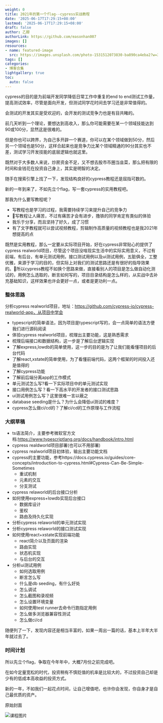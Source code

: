 ```yaml
---
weight: 0
title: 2021年的第一个flag--cypress实战教程
date: '2025-06-17T17:29:15+08:00'
lastmod: '2025-06-17T17:29:15+08:00'
draft: false
author: 乙醇
authorLink: https://github.com/easonhan007
images: []
resources:
- name: featured-image
  src: https://images.unsplash.com/photo-1531512073830-ba890ca4eba2?w=300
tags: []
categories:
- 博客合集
lightgallery: true
toc:
  auto: false
---
```




cypress的目的是为前端开发同学降低日常工作中重复的end to end测试工作量，提高测试效率，尽管是面向开发，但测试同学花时间去学习还是非常值得的。

会测试的开发其实是受欢迎的，会开发的测试竞争力也是有目共睹的。

前几天听到一个理论，要想达到高收入，那么你可能需要在某一个领域技能达到90或100分，显然这是很难的。

但是你也可以跨界，为自己多开辟一个赛道，你可以在某个领域做到50分，然后另一个领域也是50分，这样合起来也是竞争力比某个领域精通的90分其实也不差，测试学习开发技能的底层逻辑也就这里。

既然对于大多数人来说，炒房资金不足，又不想去股市币圈当韭菜，那么把有限的时间和金钱花在投资自己身上，其实是明智的决定。

随手在搜索引擎上找了一下，发现结构良好的cypress教程还是屈指可数的。

新的一年到来了，不如先立个flag，写一套cypress的实用教程吧。

那我为什么要写教程呢？

* 写教程也是学习的过程，我需要持续学习来提升自己的竞争力
* 写教程让人痛苦，不过有痛苦才会有进步，撸铁的同学肯定有类似的体验
* 我乐于分享，而且坚持了好久，成了习惯
* 有了文字教程就可以尝试视频教程，剪辑制作高质量的视频教程也是我2021年想提高的点

既然是实用教程，那么一定要从实际项目开始，好在cypress非常贴心的提供了cypress realworld项目，尽管这个项目没啥现实生活中的实际实用意义，不过有前端，有后台，有单元测试用例，接口测试用例以及ui测试用例，五脏俱全，工整优雅，来源于学习的目的，但实际上对我们的测试思路还是有很好的指导效果的。所以cypress教程不如换个思路来做，直接看别人的项目是怎么做自动化测试的，用例怎么选取的，断言如何写的，项目目录结构是怎么样的，从实战中去补充基础知识，这样效果也许会更好一点，或者是更功利一点。


### 整体思路

分析cypress realworld项目，地址：https://github.com/cypress-io/cypress-realworld-app，从项目中学会

* typescript的简单语法，因为项目是typescript写的，会一点简单的语法方便我们进行源码阅读
* 体验cypress realworld项目，梳理出主要功能，这是熟悉需求
* 梳理后端接口和数据结构，这一步是了解后台逻辑实现
* 了解express,lowdb的简单使用，这一步的目的是为了让我们能看懂项目的后台代码
* 了解react,xstate的简单使用，为了看懂前端代码，这两个框架的时间投入还是值得的
* 了解cypress功能
* 了解前后端分离app的工作模式
* 单元测试怎么写?看一下实际项目中的单元测试实现
* 接口用例怎么写？看一下高水平的开发者的接口测试思路
* ui测试用例怎么写？这里很难一言以蔽之
* database seeding是什么？为什么会降低ui测试的难度？
* cypress怎么做ci/cd的？了解ci/cd的工作原理与工作流程

### 大纲草稿

* ts语法简介，主要参考微软官方文档:https://www.typescriptlang.org/docs/handbook/intro.html
* cypress realdworld项目部署(也可以不用部署)
* cypress realworld项目初体验，输出主要功能文档
* cypress的主要功能，参考https://docs.cypress.io/guides/core-concepts/introduction-to-cypress.html#Cypress-Can-Be-Simple-Sometimes
    * 重试机制
    * 元素的交互
    * 分支测试
* cypress relaworld的后台接口分析
* 如何使用express+lowdb实现后台接口
    * 数据库设计
    * 鉴权
    * 路由及持久化实现
* 分析cypress relaworld的单元测试实现
* 分析cypress relaworld的接口测试实现
* 如何使用react+xstate实现前端功能
    * react简介以及页面的渲染
    * 路由实现
    * 状态机实现
    * 与后台的交互
* 分析ui测试用例
    * 如何选取用例
    * 断言怎么写
    * 什么是db seeding，有什么好处
    * 怎么调试
    * 怎么截图和录视频
    * 怎么设置环境变量
    * 如何使用test runner去命令行跑指定用例
    * 怎么做多浏览器兼容性测试
    * 怎么做ci/cd

随便列了一下，发现内容还是相当丰富的，如果一周出一篇的话，基本上半年大半年就过去了。

### 时间计划

所以先立个flag，争取在今年年中，大概7月份之前完成吧。

在如今定量宽松的时代，投资稍有不慎贬值的机率是比较大的，不过投资自己却是少有的低成本高收益的投资方式。

新的一年，不如我们一起花点时间，让自己增值吧，也许你会发现，你自身才是自己最优质的资产。







原始封面

![课程图片](https://images.unsplash.com/photo-1531512073830-ba890ca4eba2?w=300)

